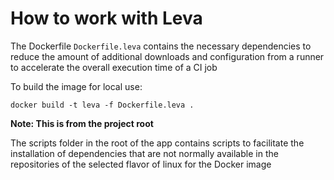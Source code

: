 # How to work with Leva

The Dockerfile `Dockerfile.leva` contains the necessary dependencies to reduce the amount
of additional downloads and configuration from a runner to accelerate the overall execution
time of a CI job

To build the image for local use:

```
docker build -t leva -f Dockerfile.leva .
```

**Note: This is from the project root**

The scripts folder in the root of the app contains scripts to facilitate the installation
of dependencies that are not normally available in the repositories of the selected flavor
of linux for the Docker image

